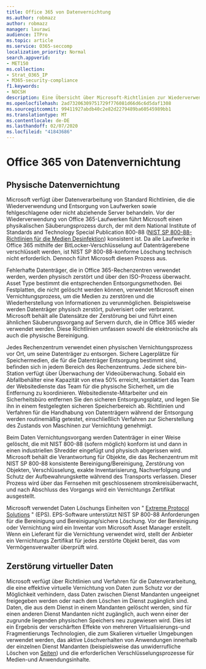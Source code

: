 ```yaml
---
title: Office 365 von Datenvernichtung
ms.author: robmazz
author: robmazz
manager: laurawi
audience: ITPro
ms.topic: article
ms.service: O365-seccomp
localization_priority: Normal
search.appverid:
- MET150
ms.collection:
- Strat_O365_IP
- M365-security-compliance
f1.keywords:
- NOCSH
description: Eine Übersicht über Microsoft-Richtlinien zur Wiederverwendung, Entsorgung oder Vernichtung von Office 365 Datenträgern und Servern im Rechenzentrum.
ms.openlocfilehash: 2ad73206309751729f776081d66d6c6d5daf1308
ms.sourcegitcommit: 99411927abdb40c2e82d2279489ba60545989bb1
ms.translationtype: MT
ms.contentlocale: de-DE
ms.lasthandoff: 02/07/2020
ms.locfileid: "41843686"
---
```

# <a name="office-365-data-destruction"></a>Office 365 von Datenvernichtung

## <a name="physical-data-destruction"></a>Physische Datenvernichtung

Microsoft verfügt über Datenverarbeitung von Standard Richtlinien, die die Wiederverwendung und Entsorgung von Laufwerken sowie fehlgeschlagene oder nicht abziehende Server behandeln. Vor der Wiederverwendung von Office 365-Laufwerken führt Microsoft einen physikalischen Säuberungsprozess durch, der mit dem National Institute of Standards and Technology Special Publication 800-88 ([NIST SP 800-88-Richtlinien für die Medien Desinfektion](https://nvlpubs.nist.gov/nistpubs/SpecialPublications/NIST.SP.800-88r1.pdf)) konsistent ist. Da alle Laufwerke in Office 365 mithilfe der BitLocker-Verschlüsselung auf Datenträgerebene verschlüsselt werden, ist NIST SP 800-88-konforme Löschung technisch nicht erforderlich. Dennoch führt Microsoft diesen Prozess aus.

Fehlerhafte Datenträger, die in Office 365-Rechenzentren verwendet werden, werden physisch zerstört und über den ISO-Prozess überwacht. Asset Type bestimmt die entsprechenden Entsorgungsmethoden. Bei Festplatten, die nicht gelöscht werden können, verwendet Microsoft einen Vernichtungsprozess, um die Medien zu zerstören und die Wiederherstellung von Informationen zu verunmöglichen. Beispielsweise werden Datenträger physisch zerstört, pulverisiert oder verbrannt. Microsoft behält alle Datensätze der Zerstörung bei und führt einen ähnlichen Säuberungsvorgang auf Servern durch, die in Office 365 wieder verwendet werden. Diese Richtlinien umfassen sowohl die elektronische als auch die physische Bereinigung.

Jedes Rechenzentrum verwendet einen physischen Vernichtungsprozess vor Ort, um seine Datenträger zu entsorgen. Sichere Lagerplätze für Speichermedien, die für die Datenträger Entsorgung bestimmt sind, befinden sich in jedem Bereich des Rechenzentrums. Jede sichere bin-Station verfügt über Überwachung der Videoüberwachung. Sobald ein Abfallbehälter eine Kapazität von etwa 50% erreicht, kontaktiert das Team der Websitedienste das Team für die physische Sicherheit, um die Entfernung zu koordinieren. Websitedienste-Mitarbeiter und ein Sicherheitsbüro entfernen Sie den sicheren Entsorgungsplatz, und legen Sie ihn in einem festgelegten sicheren Speicherbereich ab. Richtlinien und Verfahren für die Handhabung von Datenträgern während der Entsorgung werden routinemäßig getestet, einschließlich Verfahren zur Sicherstellung des Zustands von Maschinen zur Vernichtung genehmigt.

Beim Daten Vernichtungsvorgang werden Datenträger in einer Weise gelöscht, die mit NIST 800-88 (sofern möglich) konform ist und dann in einen industriellen Shredder eingefügt und physisch abgerissen wird. Microsoft behält die Verantwortung für Objekte, die das Rechenzentrum mit NIST SP 800-88 konsistente Bereinigung/Bereinigung, Zerstörung von Objekten, Verschlüsselung, exakte Inventarisierung, Nachverfolgung und Schutz der Aufbewahrungskette während des Transports verlassen. Dieser Prozess wird über das Fernsehen mit geschlossenem stromkreisüberwacht, und nach Abschluss des Vorgangs wird ein Vernichtungs Zertifikat ausgestellt.

Microsoft verwendet Daten Löschungs Einheiten von " [Extreme Protocol Solutions](https://www.enterprisedataerasure.com/) " (EPS). EPS-Software unterstützt NIST SP 800-88 Anforderungen für die Bereinigung und Bereinigung/sichere Löschung. Vor der Bereinigung oder Vernichtung wird ein Inventar vom Microsoft Asset Manager erstellt. Wenn ein Lieferant für die Vernichtung verwendet wird, stellt der Anbieter ein Vernichtungs Zertifikat für jedes zerstörte Objekt bereit, das vom Vermögensverwalter überprüft wird.

## <a name="virtual-data-destruction"></a>Zerstörung virtueller Daten

Microsoft verfügt über Richtlinien und Verfahren für die Datenverarbeitung, die eine effektive virtuelle Vernichtung von Daten zum Schutz vor der Möglichkeit verhindern, dass Daten zwischen Dienst Mandanten ungeeignet freigegeben werden oder nach dem Löschen im Dienst zugänglich sind. Daten, die aus dem Dienst in einem Mandanten gelöscht werden, sind für einen anderen Dienst Mandanten nicht zugänglich, auch wenn einer der zugrunde liegenden physischen Speichers neu zugewiesen wird. Dies ist ein Ergebnis der verschärften Effekte von mehreren Virtualisierungs-und Fragmentierungs Technologien, die zum Skalieren virtueller Umgebungen verwendet werden, das aktive Löschverhalten von Anwendungen innerhalb der einzelnen Dienst Mandanten (beispielsweise das unwiderrufliche Löschen von [Seiten](https://docs.microsoft.com/office365/securitycompliance/office-365-exchange-online-data-deletion#page-zeroing)) und die erforderlichen Verschlüsselungsprozesse für Medien-und Anwendungsinhalte.